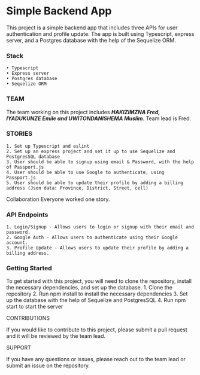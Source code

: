 # Simple Backend App 

This project is a simple backend app that includes three APIs for user authentication and profile update. The app is built using Typescript, express server, and a Postgres database with the help of the Sequelize ORM.
### Stack
    • Typescript
    • Express server
    • Postgres database
    • Sequelize ORM

 ###  TEAM

The team working on this project includes ***HAKIZIMZNA Fred, IYADUKUNZE Emile  and UWITONDANISHEMA Muslim***. Team lead is Fred.

### STORIES

    1. Set up Typescript and eslint
    2. Set up an express project and set it up to use Sequelize and PostgresSQL database
    3. User should be able to signup using email & Password, with the help of Passport.js
    4. User should be able to use Google to authenticate, using Passport.js
    5. User should be able to update their profile by adding a billing address (Json data: Province, District, Street, cell)
Collaboration
Everyone  worked one story.

### API Endpoints
    1. Login/Signup - Allows users to login or signup with their email and password.
    2. Google Auth - Allows users to authenticate using their Google account.
    3. Profile Update - Allows users to update their profile by adding a billing address.
    
### Getting Started
To get started with this project, you will need to clone the repository, install the necessary dependencies, and set up the database.
    1. Clone the repository
    2. Run npm install to install the necessary dependencies
    3. Set up the database with the help of Sequelize and PostgresSQL
    4. Run npm start to start the server

CONTRIBUTIONS

If you would like to contribute to this project, please submit a pull request and it will be reviewed by the team lead.

SUPPORT

If you have any questions or issues, please reach out to the team lead or submit an issue on the repository.

